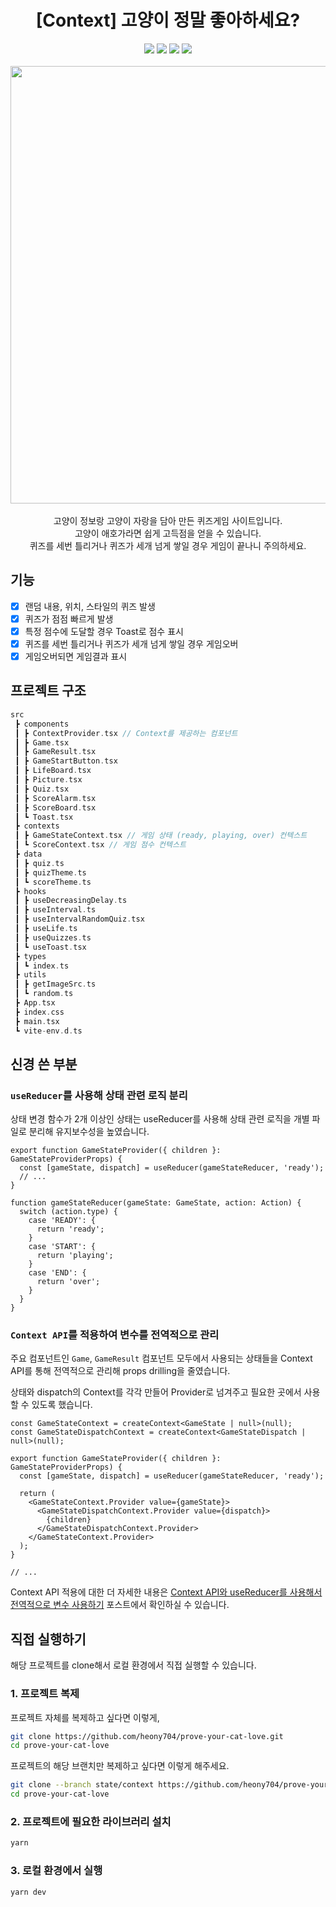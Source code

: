 <h1 align=center>[Context] 고양이 정말 좋아하세요?</h1>

<div align=center>
  <img src="https://img.shields.io/badge/React-61DAFB?style=flat&logo=react&logoColor=black">
  <img src="https://img.shields.io/badge/Vite-646CFF?style=flat&logo=vite&logoColor=white">
  <img src="https://img.shields.io/badge/TypeScript-3178C6?style=flat&logo=typescript&logoColor=white">
  <img src="https://img.shields.io/badge/styled components-DB7093?style=flat&logo=styledcomponents&logoColor=white">
</div>
<br>

<div align=center>
  <img src="https://github.com/heony704/prove-your-cat-love/assets/36994104/7cf22d5e-26b4-4ba1-af96-0a9cc4942d6a" width="700">
</div>
<br>

<div align=center>
고양이 정보랑 고양이 자랑을 담아 만든 퀴즈게임 사이트입니다.<br>
고양이 애호가라면 쉽게 고득점을 얻을 수 있습니다.<br>
퀴즈를 세번 틀리거나 퀴즈가 세개 넘게 쌓일 경우 게임이 끝나니 주의하세요.
</div>

## 기능

- [x] 랜덤 내용, 위치, 스타일의 퀴즈 발생
- [x] 퀴즈가 점점 빠르게 발생
- [x] 특정 점수에 도달할 경우 Toast로 점수 표시
- [x] 퀴즈를 세번 틀리거나 퀴즈가 세개 넘게 쌓일 경우 게임오버
- [x] 게임오버되면 게임결과 표시

## 프로젝트 구조

```c
src
 ┣ components
 ┃ ┣ ContextProvider.tsx // Context를 제공하는 컴포넌트
 ┃ ┣ Game.tsx
 ┃ ┣ GameResult.tsx
 ┃ ┣ GameStartButton.tsx
 ┃ ┣ LifeBoard.tsx
 ┃ ┣ Picture.tsx
 ┃ ┣ Quiz.tsx
 ┃ ┣ ScoreAlarm.tsx
 ┃ ┣ ScoreBoard.tsx
 ┃ ┗ Toast.tsx
 ┣ contexts
 ┃ ┣ GameStateContext.tsx // 게임 상태 (ready, playing, over) 컨텍스트
 ┃ ┗ ScoreContext.tsx // 게임 점수 컨텍스트
 ┣ data
 ┃ ┣ quiz.ts
 ┃ ┣ quizTheme.ts
 ┃ ┗ scoreTheme.ts
 ┣ hooks
 ┃ ┣ useDecreasingDelay.ts
 ┃ ┣ useInterval.ts
 ┃ ┣ useIntervalRandomQuiz.tsx
 ┃ ┣ useLife.ts
 ┃ ┣ useQuizzes.ts
 ┃ ┗ useToast.tsx
 ┣ types
 ┃ ┗ index.ts
 ┣ utils
 ┃ ┣ getImageSrc.ts
 ┃ ┗ random.ts
 ┣ App.tsx
 ┣ index.css
 ┣ main.tsx
 ┗ vite-env.d.ts
```

## 신경 쓴 부분

### `useReducer`를 사용해 상태 관련 로직 분리

상태 변경 함수가 2개 이상인 상태는 useReducer를 사용해 상태 관련 로직을 개별 파일로 분리해 유지보수성을 높였습니다.

```tsx
export function GameStateProvider({ children }: GameStateProviderProps) {
  const [gameState, dispatch] = useReducer(gameStateReducer, 'ready');
  // ...
}

function gameStateReducer(gameState: GameState, action: Action) {
  switch (action.type) {
    case 'READY': {
      return 'ready';
    }
    case 'START': {
      return 'playing';
    }
    case 'END': {
      return 'over';
    }
  }
}
```

### `Context API`를 적용하여 변수를 전역적으로 관리

주요 컴포넌트인 `Game`, `GameResult` 컴포넌트 모두에서 사용되는 상태들을 Context API를 통해 전역적으로 관리해 props drilling을 줄였습니다.

상태와 dispatch의 Context를 각각 만들어 Provider로 넘겨주고 필요한 곳에서 사용할 수 있도록 했습니다.

```tsx
const GameStateContext = createContext<GameState | null>(null);
const GameStateDispatchContext = createContext<GameStateDispatch | null>(null);

export function GameStateProvider({ children }: GameStateProviderProps) {
  const [gameState, dispatch] = useReducer(gameStateReducer, 'ready');

  return (
    <GameStateContext.Provider value={gameState}>
      <GameStateDispatchContext.Provider value={dispatch}>
        {children}
      </GameStateDispatchContext.Provider>
    </GameStateContext.Provider>
  );
}

// ...
```

Context API 적용에 대한 더 자세한 내용은 [Context API와 useReducer를 사용해서 전역적으로 변수 사용하기](https://heony704.github.io/context/) 포스트에서 확인하실 수 있습니다.

## 직접 실행하기

해당 프로젝트를 clone해서 로컬 환경에서 직접 실행할 수 있습니다.

### 1. 프로젝트 복제

프로젝트 자체를 복제하고 싶다면 이렇게,

```bash
git clone https://github.com/heony704/prove-your-cat-love.git
cd prove-your-cat-love
```

프로젝트의 해당 브랜치만 복제하고 싶다면 이렇게 해주세요.

```bash
git clone --branch state/context https://github.com/heony704/prove-your-cat-love.git
cd prove-your-cat-love
```

### 2. 프로젝트에 필요한 라이브러리 설치

```bash
yarn
```

### 3. 로컬 환경에서 실행

```bash
yarn dev
```
